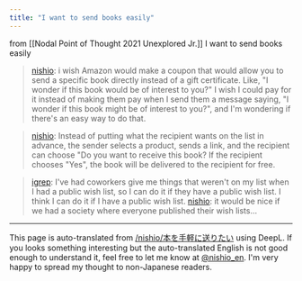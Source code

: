 ```yaml
---
title: "I want to send books easily"
---
```


from  [[Nodal Point of Thought 2021 Unexplored Jr.]]
I want to send books easily
> [nishio](https://twitter.com/nishio/status/1384789247845015554): i wish Amazon would make a coupon that would allow you to send a specific book directly instead of a gift certificate. Like, "I wonder if this book would be of interest to you?" I wish I could pay for it instead of making them pay when I send them a message saying, "I wonder if this book might be of interest to you?", and I'm wondering if there's an easy way to do that.

> [nishio](https://twitter.com/nishio/status/1384792576805330944): Instead of putting what the recipient wants on the list in advance, the sender selects a product, sends a link, and the recipient can choose "Do you want to receive this book? If the recipient chooses "Yes", the book will be delivered to the recipient for free.

> [igrep](https://twitter.com/igrep/status/1384792094837854209): I've had coworkers give me things that weren't on my list when I had a public wish list, so I can do it if they have a public wish list. I think I can do it if I have a public wish list.
> [nishio](https://twitter.com/nishio/status/1384793386729623552): it would be nice if we had a society where everyone published their wish lists...

---
This page is auto-translated from [/nishio/本を手軽に送りたい](https://scrapbox.io/nishio/本を手軽に送りたい) using DeepL. If you looks something interesting but the auto-translated English is not good enough to understand it, feel free to let me know at [@nishio_en](https://twitter.com/nishio_en). I'm very happy to spread my thought to non-Japanese readers.